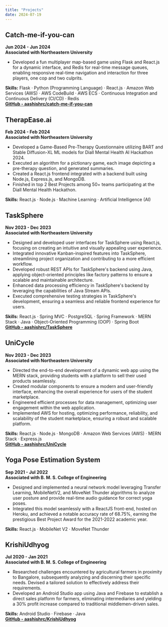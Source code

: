 ```yaml
---
title: "Projects"
date: 2024-07-19
---
```


## Catch-me-if-you-can
**Jun 2024 - Jun 2024**  
**Associated with Northeastern University**  
- Developed a fun multiplayer map-based game using Flask and React.js for a dynamic interface, and Redis for real-time message queues, enabling responsive real-time navigation and interaction for three players, one cop and two culprits.

**Skills:** Flask · Python (Programming Language) · React.js · Amazon Web Services (AWS) · AWS CodeBuild · AWS ECS · Continuous Integration and Continuous Delivery (CI/CD) · Redis  
**[GitHub - aashishrc/catch-me-if-you-can](https://github.com/aashishrc/catch-me-if-you-can)**   

## TherapEase.ai
**Feb 2024 - Feb 2024**  
**Associated with Northeastern University**  
- Developed a Game-Based Pre-Therapy Questionnaire utilizing BART and Stable Diffusion-XL ML models for Diall Mental Health AI Hackathon 2024.
- Executed an algorithm for a pictionary game, each image depicting a pre-therapy question, and generated summaries.
- Created a React.js frontend integrated with a backend built using Node.js, Express.js, and MongoDB.
- Finished in top 2 Best Projects among 50+ teams participating at the Diall Mental Health Hackathon.

**Skills:** React.js · Node.js · Machine Learning · Artificial Intelligence (AI)  

## TaskSphere
**Nov 2023 - Dec 2023**  
**Associated with Northeastern University**  
- Designed and developed user interfaces for TaskSphere using React.js, focusing on creating an intuitive and visually appealing user experience.
- Integrated innovative Kanban-inspired features into TaskSphere, streamlining project organization and contributing to a more efficient workflow.
- Developed robust REST APIs for TaskSphere's backend using Java, applying object-oriented principles like factory patterns to ensure a scalable and maintainable architecture.
- Enhanced data processing efficiency in TaskSphere's backend by leveraging the capabilities of Java Stream APIs.
- Executed comprehensive testing strategies in TaskSphere's development, ensuring a seamless and reliable frontend experience for users.

**Skills:** React.js · Spring MVC · PostgreSQL · Spring Framework · MERN Stack · Java · Object-Oriented Programming (OOP) · Spring Boot  
**[GitHub - aashishrc/TaskSphere](https://github.com/aashishrc/TaskSphere)** 

## UniCycle
**Nov 2023 - Dec 2023**  
**Associated with Northeastern University**  
- Directed the end-to-end development of a dynamic web app using the MERN stack, providing students with a platform to sell their used products seamlessly.
- Created modular components to ensure a modern and user-friendly interface, enhancing the overall experience for users of the student marketplace.
- Engineered efficient processes for data management, optimizing user engagement within the web application.
- Implemented AWS for hosting, optimizing performance, reliability, and scalability of the student marketplace, ensuring a robust and scalable platform.

**Skills:** React.js · Node.js · MongoDB · Amazon Web Services (AWS) · MERN Stack · Express.js  
**[GitHub - aashishrc/UniCycle](https://github.com/aashishrc/Uni-Cycle)**  

## Yoga Pose Estimation System
**Sep 2021 - Jul 2022**  
**Associated with B. M. S. College of Engineering**  
- Designed and implemented a neural network model leveraging Transfer Learning, MobileNetV2, and MoveNet Thunder algorithms to analyze user posture and provide real-time audio guidance for correct yoga poses.
- Integrated this model seamlessly with a ReactJS front-end, hosted on Heroku, and achieved a notable accuracy rate of 68.75%, earning the prestigious Best Project Award for the 2021-2022 academic year.

**Skills:** React.js · MobileNet V2 · MoveNet Thunder  

## KrishiUdhyog
**Jul 2020 - Jan 2021**  
**Associated with B. M. S. College of Engineering**  
- Researched challenges encountered by agricultural farmers in proximity to Bangalore, subsequently analyzing and discerning their specific needs. Devised a tailored solution to effectively address their requirements.
- Developed an Android Studio app using Java and Firebase to establish a direct sales platform for farmers, eliminating intermediaries and yielding a 30% profit increase compared to traditional middlemen-driven sales.

**Skills:** Android Studio · Firebase · Java  
**[GitHub - aashishrc/KrishiUdhyog](https://github.com/aashishrc/KrishiUdhyog)**  
